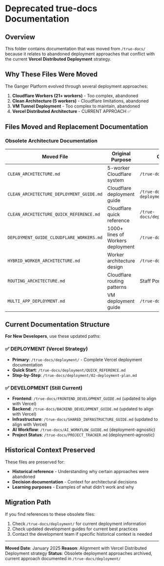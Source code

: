 # Deprecated true-docs Documentation

## Overview

This folder contains documentation that was moved from `/true-docs/` because it relates to abandoned deployment approaches that conflict with the current **Vercel Distributed Deployment** strategy.

## Why These Files Were Moved

The Ganger Platform evolved through several deployment approaches:
1. **Cloudflare Workers (21+ workers)** - Too complex, abandoned
2. **Clean Architecture (5 workers)** - Cloudflare limitations, abandoned  
3. **VM Tunnel Deployment** - Too complex to maintain, abandoned
4. **Vercel Distributed Architecture** - CURRENT APPROACH ✅

## Files Moved and Replacement Documentation

### Obsolete Architecture Documentation

| Moved File | Original Purpose | Current Replacement |
|------------|------------------|-------------------|
| `CLEAN_ARCHITECTURE.md` | 5-worker Cloudflare system | `/true-docs/deployment/` |
| `CLEAN_ARCHITECTURE_DEPLOYMENT_GUIDE.md` | Cloudflare deployment guide | `/true-docs/deployment/02-deployment-plan.md` |
| `CLEAN_ARCHITECTURE_QUICK_REFERENCE.md` | Cloudflare quick reference | `/true-docs/deployment/QUICK_REFERENCE.md` |
| `DEPLOYMENT_GUIDE_CLOUDFLARE_WORKERS.md` | 1000+ lines of Workers deployment | `/true-docs/deployment/` |
| `HYBRID_WORKER_ARCHITECTURE.md` | Worker architecture design | `/true-docs/deployment/README.md` |
| `ROUTING_ARCHITECTURE.md` | Cloudflare routing patterns | Staff Portal URL rewrites (Vercel) |
| `MULTI_APP_DEPLOYMENT.md` | VM deployment guide | `/true-docs/deployment/` |

## Current Documentation Structure

**For New Developers**, use these updated paths:

### ✅ **DEPLOYMENT** (Vercel Strategy)
- **Primary**: `/true-docs/deployment/` - Complete Vercel deployment documentation
- **Quick Start**: `/true-docs/deployment/QUICK_REFERENCE.md`
- **Step-by-Step**: `/true-docs/deployment/02-deployment-plan.md`

### ✅ **DEVELOPMENT** (Still Current)
- **Frontend**: `/true-docs/FRONTEND_DEVELOPMENT_GUIDE.md` (updated to align with Vercel)
- **Backend**: `/true-docs/BACKEND_DEVELOPMENT_GUIDE.md` (updated to align with Vercel)
- **Infrastructure**: `/true-docs/SHARED_INFRASTRUCTURE_GUIDE.md` (updated to align with Vercel)
- **AI Workflow**: `/true-docs/AI_WORKFLOW_GUIDE.md` (deployment-agnostic)
- **Project Status**: `/true-docs/PROJECT_TRACKER.md` (deployment-agnostic)

## Historical Context Preserved

These files are preserved for:
- **Historical reference** - Understanding why certain approaches were abandoned
- **Decision documentation** - Context for architectural decisions
- **Learning purposes** - Examples of what didn't work and why

## Migration Path

If you find references to these obsolete files:
1. Check `/true-docs/deployment/` for current deployment information
2. Check updated development guides for current best practices
3. Contact the development team if specific historical context is needed

---

**Moved Date**: January 2025
**Reason**: Alignment with Vercel Distributed Deployment strategy
**Status**: Obsolete deployment approaches archived, current approach documented in `/true-docs/deployment/`